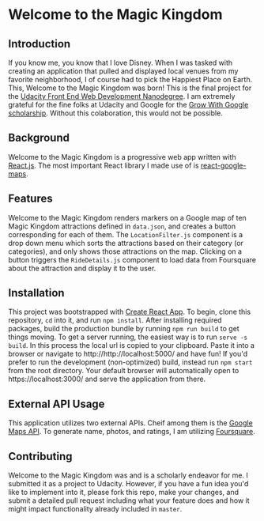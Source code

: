 # Welcome to the Magic Kingdom

## Introduction
If you know me, you know that I love Disney. When I was tasked with creating an application that pulled and displayed local venues from my favorite neighborhood, I of course had to pick the Happiest Place on Earth. This, Welcome to the Magic Kingdom was born!
This is the final project for the [Udacity Front End Web Development Nanodegree](https://www.udacity.com/school-of-programming). I am extremely grateful for the fine folks at Udacity and Google for the [Grow With Google scholarship](https://www.udacity.com/grow-with-google). Without this colaboration, this would not be possible.

## Background
Welcome to the Magic Kingdom is a progressive web app written with [React.js](https://reactjs.org/). The most important React library I made use of is [react-google-maps](https://github.com/tomchentw/react-google-maps).

## Features
Welcome to the Magic Kingdom renders markers on a Google map of ten Magic Kingdom attractions defined in `data.json`, and creates a button corresponding for each of them. The `LocationFilter.js` component is a drop down menu which sorts the attractions based on their category (or categories), and only shows those attractions on the map. Clicking on a button triggers the `RideDetails.js` component to load data from Foursquare about the attraction and display it to the user.

## Installation
This project was bootstrapped with [Create React App](https://github.com/facebookincubator/create-react-app). To begin, clone this repository, `cd` into it, and run `npm install`. After installing required packages, build the production bundle by running `npm run build` to get things moving. To get a server running, the easiest way is to run `serve -s build`. In this process the local url is copied to your clipboard. Paste it into a browser or navigate to http://http://localhost:5000/ and have fun! If you'd prefer to run the development (non-optimized) build, instead run `npm start` from the root directory. Your default browser will automatically open to https://localhost:3000/ and serve the application from there.

## External API Usage
This application utilizes two external APIs. Cheif among them is the [Google Maps API](https://developers.google.com/maps/documentation/javascript/tutorial). To generate name, photos, and ratings, I am utilizing [Foursquare](https://developer.foursquare.com/docs/api).

## Contributing
Welcome to the Magic Kingdom was and is a scholarly endeavor for me. I submitted it as a project to Udacity. However, if you have a fun idea you'd like to implement into it, please fork this repo, make your changes, and submit a detailed pull request including what your feature does and how it might impact functionality already included in `master`.